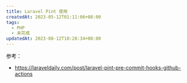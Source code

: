 ```yaml
---
title: Laravel Pint 使用
createdAt: 2023-05-12T01:11:06+08:00
tags:
  - PHP
  - 未完成
updatedAt: 2023-08-12T10:28:34+08:00
---
```


参考：

- <https://laraveldaily.com/post/laravel-pint-pre-commit-hooks-github-actions>

